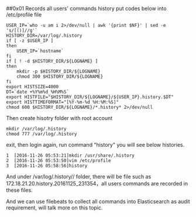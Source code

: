 ##0x01 Records all users' commands history
put codes below into /etc/profile file

    USER_IP=`who -u am i 2>/dev/null | awk '{print $NF}' | sed -e 's/[()]//g'`
    HISTORY_DIR=/var/log/.history
    if [ -z $USER_IP ]
    then
        USER_IP=`hostname`
    fi
    if [ ! -d $HISTORY_DIR/${LOGNAME} ]
    then
        mkdir -p $HISTORY_DIR/${LOGNAME}
        chmod 300 $HISTORY_DIR/${LOGNAME}
    fi
    export HISTSIZE=4000
    DT=`date +%Y%m%d_%H%M%S`
    export HISTFILE="$HISTORY_DIR/${LOGNAME}/${USER_IP}.history.$DT"
    export HISTTIMEFORMAT="[%Y-%m-%d %H:%M:%S]"
    chmod 600 $HISTORY_DIR/${LOGNAME}/*.history* 2>/dev/null

Then create hisotry folder with root account

    mkdir /var/log/.history
    chmod 777 /var/log/.history

exit, then login again, run command "history" you will see below histories.

    1  [2016-11-26 05:53:21]mkdir /usr/share/.history
    2  [2016-11-26 05:53:50]vim /etc/profile
    3  [2016-11-26 05:58:56]history 

And under /var/log/.history/<your account>/ folder, there will be file such as 172.18.21.20.history.20161125_231354，all users commands are recorded in these files.

And we can use filebeats to collect all commands into Elasticsearch as audit requirement, will talk more on this topic.

